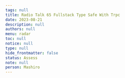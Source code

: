```yaml
---
tags: null
title: Radio Talk 65 Fullstack Type Safe With Trpc
date: 2023-08-21
description: null
authors: null
menu: radar
toc: null
notice: null
type: null
hide_frontmatter: false
status: Assess
note: null
person: Mashiro
---
```



